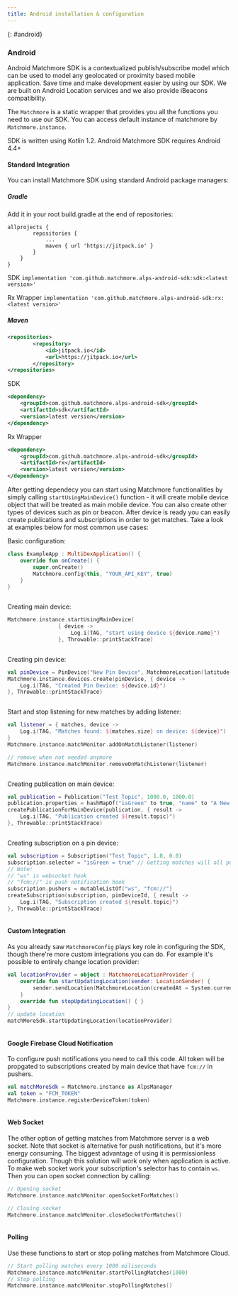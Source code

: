 ```yaml
---
title: Android installation & configuration
---
```


{: #android}
### Android

Android Matchmore SDK is a contextualized publish/subscribe model which can be used to model any geolocated or proximity based mobile application. Save time and make development easier by using our SDK. We are built on Android Location services and we also provide iBeacons compatibility. 

The `Matchmore` is a static wrapper that provides you all the functions you need to use our SDK.
You can access default instance of matchmore by `Matchmore.instance`.

SDK is written using Kotlin 1.2.
Android Matchmore SDK requires Android 4.4+

#### Standard Integration

You can install Matchmore SDK using standard Android package managers:

##### Gradle
Add it in your root build.gradle at the end of repositories:

```
allprojects {
		repositories {
			...
			maven { url 'https://jitpack.io' }
		}
	}
}
```

SDK
```implementation 'com.github.matchmore.alps-android-sdk:sdk:<latest version>'```

Rx Wrapper
```implementation 'com.github.matchmore.alps-android-sdk:rx:<latest version>'```

##### Maven
```XML
<repositories>
		<repository>
		    <id>jitpack.io</id>
		    <url>https://jitpack.io</url>
		</repository>
</repositories>
```

SDK
```XML
<dependency>
    <groupId>com.github.matchmore.alps-android-sdk</groupId>
    <artifactId>sdk</artifactId>
    <version>latest version</version>
</dependency>
```

Rx Wrapper

```XML
<dependency>
    <groupId>com.github.matchmore.alps-android-sdk</groupId>
    <artifactId>rx</artifactId>
    <version>latest version</version>
</dependency>
```

After getting dependecy you can start using Matchmore functionalities by simply calling `startUsingMainDevice()` function - it will create mobile device object that will be treated as main mobile device. You can also create other types of devices such as pin or beacon. After device is ready you can easily create publications and subscriptions in order to get matches. Take a look at examples below for most common use cases:

Basic configuration:
```Kotlin
class ExampleApp : MultiDexApplication() {
    override fun onCreate() {
        super.onCreate()
        Matchmore.config(this, "YOUR_API_KEY", true)
    }
}
```

```Java
```

Creating main device:
```Kotlin
Matchmore.instance.startUsingMainDevice(
                { device ->
                    Log.i(TAG, "start using device ${device.name}")
                }, Throwable::printStackTrace)
```

```Java
```

Creating pin device:
```Kotlin
val pinDevice = PinDevice("New Pin Device", MatchmoreLocation(latitude = 46.519962, longitude = 6.633597))
Matchmore.instance.devices.create(pinDevice, { device ->
	Log.i(TAG, "Created Pin Device: ${device.id}")
}, Throwable::printStackTrace)
```

```Java
```

Start and stop listening for new matches by adding listener:
```Kotlin
val listener = { matches, device ->
	Log.i(TAG, "Matches found: ${matches.size} on device: ${device}")
}
Matchmore.instance.matchMonitor.addOnMatchListener(listener)

// remove when not needed anymore
Matchmore.instance.matchMonitor.removeOnMatchListener(listener)
```

```Java
```

Creating publication on main device:
```Kotlin
val publication = Publication("Test Topic", 1000.0, 1000.0)
publication.properties = hashMapOf("isGreen" to true, "name" to "A New Pub")
createPublicationForMainDevice(publication, { result ->
	Log.i(TAG, "Publication created ${result.topic}")
}, Throwable::printStackTrace)
```

```Java
```

Creating subscription on a pin device:
```Kotlin
val subscription = Subscription("Test Topic", 1.0, 0.0)
subscription.selector = "isGreen = true" // Getting matches will all publication that have isGreen property set to true
// Note:
// "ws" is websocket hook
// "fcm://" is push notification hook
subscription.pushers = mutableListOf("ws", "fcm://")
createSubscription(subscription, pinDeviceId, { result ->
	Log.i(TAG, "Subscription created ${result.topic}")
}, Throwable::printStackTrace)
```

```Java
```
#### Custom Integration

As you already saw `MatchmoreConfig` plays key role in configuring the SDK, though there're more custom integrations you can do.
For example it's possible to entirely change location provider:

```Kotlin
val locationProvider = object : MatchmoreLocationProvider {
	override fun startUpdatingLocation(sender: LocationSender) {
		sender.sendLocation(MatchmoreLocation(createdAt = System.currentTimeMillis(), latitude = 80.0, longitude = 80.0))
	}
	override fun stopUpdatingLocation() { }
}
// update location
matchMoreSdk.startUpdatingLocation(locationProvider)
```

```Java
```
#### Google Firebase Cloud Notification

To configure push notifications you need to call this code. All token will be propgated to subscriptions created by main device that have `fcm://` in pushers.

```Kotlin
val matchMoreSdk = Matchmore.instance as AlpsManager
val token = "FCM_TOKEN"
Matchmore.instance.registerDeviceToken(token)
```

```Java
```

#### Web Socket

The other option of getting matches from Matchmore server is a web socket. Note that socket is alternative for push notifications, but it's more energy consuming. The biggest advantage of using it is permissionless configuration. Though this solution will work only when application is active. To make web socket work your subscription's selector has to contain `ws`. Then you can open socket connection by calling:
```Kotlin
// Opening socket
Matchmore.instance.matchMonitor.openSocketForMatches()

// Closing socket
Matchmore.instance.matchMonitor.closeSocketForMatches()
```

```Java
```
#### Polling

Use these functions to start or stop polling matches from Matchmore Cloud.

```Kotlin
// Start polling matches every 1000 miliseconds
Matchmore.instance.matchMonitor.startPollingMatches(1000)
// Stop polling
Matchmore.instance.matchMonitor.stopPollingMatches()
```

```Java
```
